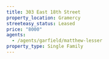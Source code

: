 ```yaml
---
title: 303 East 18th Street
property_location: Gramercy
streeteasy_status: Leased
price: "8000"
agents:
  - /agents/garfield/matthew-lesser
property_type: Single Family
---
```

